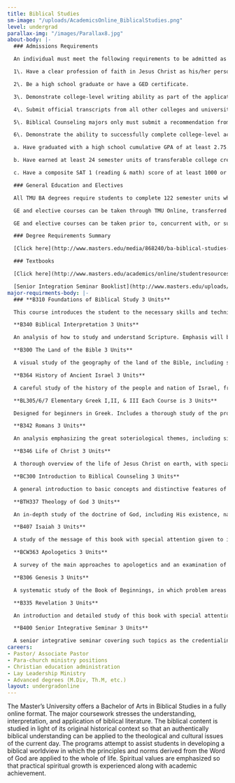 ```yaml
---
title: Biblical Studies
sm-image: "/uploads/AcademicsOnline_BiblicalStudies.png"
level: undergrad
parallax-img: "/images/Parallax8.jpg"
about-body: |-
  ### Admissions Requirements

  An individual must meet the following requirements to be admitted as an undergraduate, degree-seeking student in the Online Education Department’s degree program:

  1\. Have a clear profession of faith in Jesus Christ as his/her personal Savior.

  2\. Be a high school graduate or have a GED certificate.

  3\. Demonstrate college-level writing ability as part of the application process.

  4\. Submit official transcripts from all other colleges and universities attended.

  5\. Biblical Counseling majors only must submit a recommendation from a Christian leader (pastor, elder, etc.).

  6\. Demonstrate the ability to successfully complete college-level academic work through one of the following:

  a. Have graduated with a high school cumulative GPA of at least 2.75.

  b. Have earned at least 24 semester units of transferable college credit with a minimum GPA of 2.5 on all transfer classes.

  c. Have a composite SAT 1 (reading & math) score of at least 1000 or ACT score of at least 19.

  ### General Education and Electives

  All TMU BA degrees require students to complete 122 semester units which includes major coursework, General Education (GE) requirements, and unrestricted electives.

  GE and elective courses can be taken through TMU Online, transferred in from another accredited college or university, and/or via Advanced Placement or CLEP (subject to TMU transfer credit policies).

  GE and elective courses can be taken prior to, concurrent with, or subsequent to completion of the major coursework.

  ### Degree Requirements Summary

  [Click here](http://www.masters.edu/media/868240/ba-biblical-studies-olp-online-tmu.pdf) to print a summary of the degree requirements for BA in Biblical Studies.

  ### Textbooks

  [Click here](http://www.masters.edu/academics/online/studentresources#forms) to view the Textbooks for all Online Biblical Studies courses.

  [Senior Integration Seminar Booklist](http://www.masters.edu/uploads/B400%20Senior%20Integration%20Seminar%20Booklist.pdf)
major-requirments-body: |-
  ### **B310 Foundations of Biblical Study 3 Units**

  This course introduces the student to the necessary skills and techniques that promote educational success in the online environment. Academic writing and research techniques promoting information literacy are examined and applied. This course is also undergirded by an essential focus on spiritual formation foundational to healthy ministry, personal as well as corporate, within the life of the church. Guiding principles constituting biblical ministry are established within the curriculum.

  **B340 Biblical Interpretation 3 Units**

  An analysis of how to study and understand Scripture. Emphasis will be placed on the vital methods used to apply a passage and the specific rules used to interpret biblical narratives, poetry, parables, and prophecy.

  **B300 The Land of the Bible 3 Units**

  A visual study of the geography of the land of the Bible, including sites in the Old Testament, New Testament, and in modern Israel. The course will examine how the geography of the land provides the stage on which the events transpired and also how it became part of those very events. Relevant post-biblical historical events and elements of Jewish culture will also be incorporated into the geographical study.

  **B364 History of Ancient Israel 3 Units**

  A careful study of the history of the people and nation of Israel, from Abraham through the restoration period. Special attention is given to the relationship of Old Testament prophetic and wisdom literature to that historical narrative. (Prerequisites: B101 & B102)

  **BL305/6/7 Elementary Greek I,II, & III Each Course is 3 Units**

  Designed for beginners in Greek. Includes a thorough study of the pronunciation and acquisition of a working vocabulary; exercises in translation from Greek to English, as well as from English to Greek; and translation of selected passages of the Greek New Testament.

  **B342 Romans 3 Units**

  An analysis emphasizing the great soteriological themes, including sin, justification, sanctification, and glorification, in addition to an investigation of the practical implication of these doctrines.

  **B346 Life of Christ 3 Units**

  A thorough overview of the life of Jesus Christ on earth, with special attention to the developing emphases and distinctive purposes that prevailed during our Lord’s public ministry. Theological and chronological difficulties are also considered.

  **BC300 Introduction to Biblical Counseling 3 Units**

  A general introduction to basic concepts and distinctive features of biblical counseling. Students will discuss what biblical counseling is and what it involves, the role of the counselor in biblical counseling, the different kinds of counseling that are needed, the place of counseling in the ministry of the church, and how biblical counseling theory and practice relate to and differ from some of the more common secular models and theories. Part of the course will involve a personal improvement project in which the student will evaluate his/her own counseling qualifications, design a plan for improving some area of his/her life, put that plan into action, and then evaluate his/her progress as the course draws to a close.

  **BTH337 Theology of God 3 Units**

  An in-depth study of the doctrine of God, including His existence, names, attributes, and the Trinity.

  **B407 Isaiah 3 Units**

  A study of the message of this book with special attention given to its historical and eschatological significance.

  **BCW363 Apologetics 3 Units**

  A survey of the main approaches to apologetics and an examination of evidences for the Christian faith from such fields as science, history, archaeology, and philosophy. This will satisfy the requirement for P311 Essentials of Philosophy.

  **B306 Genesis 3 Units**

  A systematic study of the Book of Beginnings, in which problem areas are studied, introductory materials are given, the best English texts are analyzed verse by verse, and devotional application is made.

  **B335 Revelation 3 Units**

  An introduction and detailed study of this book with special attention given to the eschatological significance of its message.

  **B400 Senior Integrative Seminar 3 Units**

  A senior integrative seminar covering such topics as the credentialing process, seminary and graduate school discussion, transitional issues, career placement, and the senior competency examination. (Must be taken last in major course sequence.)
careers:
- Pastor/ Associate Pastor
- Para-church ministry positions
- Christian education administration
- Lay Leadership Ministry
- Advanced degrees (M.Div, Th.M, etc.)
layout: undergradonline
---
```


The Master’s University offers a Bachelor of Arts in Biblical Studies in a fully online format. The major coursework stresses the understanding, interpretation, and application of biblical literature. The biblical content is studied in light of its original historical context so that an authentically biblical understanding can be applied to the theological and cultural issues of the current day. The programs attempt to assist students in developing a biblical worldview in which the principles and norms derived from the Word of God are applied to the whole of life. Spiritual values are emphasized so that practical spiritual growth is experienced along with academic achievement.